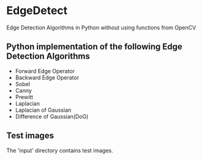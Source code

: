 # EdgeDetect
Edge Detection Algorithms in Python without using functions from OpenCV

## Python implementation of the following Edge Detection Algorithms
- Forward Edge Operator
- Backward Edge Operator
- Sobel
- Canny
- Prewitt
- Laplacian
- Laplacian of Gaussian
- Difference of Gaussian(DoG)

## Test images
The 'input' directory contains test images.
